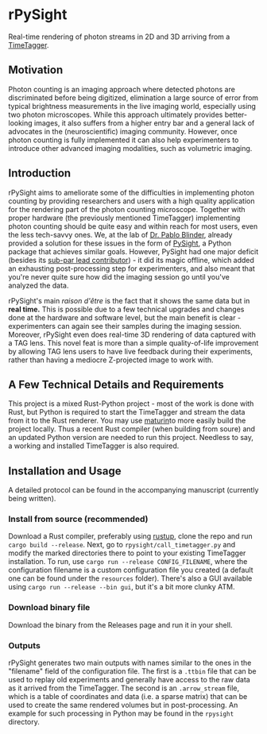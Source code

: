 # rPySight

Real-time rendering of photon streams in 2D and 3D arriving from a [TimeTagger](https://www.swabianinstruments.com/time-tagger/).

## Motivation

Photon counting is an imaging approach where detected photons are discriminated before being digitized, elimination a large source of error from typical brightness measurements in the live imaging world, especially using two photon microscopes. While this approach ultimately provides better-looking images, it also suffers from a higher entry bar and a general lack of advocates in the (neuroscientific) imaging community.  However, once photon counting is fully implemented it can also help experimenters to introduce other advanced imaging modalities, such as volumetric imaging. 

## Introduction

rPySight aims to ameliorate some of the difficulties in implementing photon counting by providing researchers and users with a high quality application for the rendering part of the photon counting microscope. Together with proper hardware (the previously mentioned TimeTagger) implementing photon counting should be quite easy and within reach for most users, even the less tech-savvy ones. We, at the lab of [Dr. Pablo Blinder](http://pblab.tau.ac.il/en/), already provided a solution for these issues in the form of [PySight](https://github.com/PBLab/python-pysight), a Python package that achieves similar goals. However, PySight had one major deficit (besides its [sub-par lead contributor](https://github.com/PBLab/python-pysight/graphs/contributors)) - it did its magic offline, which added an exhausting post-processing step for experimenters, and also meant that you're never quite sure how did the imaging session go until you've analyzed the data.

rPySight's main _raison d'être_ is the fact that it shows the same data but in **real time.** This is possible due to a few technical upgrades and changes done at the hardware and software level, but the main benefit is clear - experimenters can again see their samples during the imaging session. Moreover, rPySight even does real-time 3D rendering of data captured with a TAG lens. This novel feat is more than a simple quality-of-life improvement by allowing TAG lens users to have live feedback during their experiments, rather than having a mediocre Z-projected image to work with.

## A Few Technical Details and Requirements

This project is a mixed Rust-Python project - most of the work is done with Rust, but Python is required to start the TimeTagger and stream the data from it to the Rust renderer. You may use [maturin](https://github.com/PyO3/maturin)to more easily build the project locally. Thus a recent Rust compiler (when building from soure) and an updated Python version are needed to run this project. Needless to say, a working and installed TimeTagger is also required.

## Installation and Usage

A detailed protocol can be found in the accompanying manuscript (currently being written).

### Install from source (recommended)

Download a Rust compiler, preferably using [rustup](https://rustup.rs/), clone the repo and run `cargo build --release`. Next, go to `rpysight/call_timetagger.py` and modify the marked directories there to point to your existing TimeTagger installation. To run, use `cargo run --release CONFIG_FILENAME`, where the configuration filename is a custom configuration file you created (a default one can be found under the `resources` folder). There's also a GUI available using `cargo run --release --bin gui`, but it's a bit more clunky ATM.

### Download binary file

Download the binary from the Releases page and run it in your shell.

### Outputs

rPySight generates two main outputs with names similar to the ones in the "filename" field of the configuration file. The first is a `.ttbin` file that can be used to replay old experiments and generally have access to the raw data as it arrived from the TimeTagger. The second is an `.arrow_stream` file, which is a table of coordinates and data (i.e. a sparse matrix) that can be used to create the same rendered volumes but in post-processing. An example for such processing in Python may be found in the `rpysight` directory.
